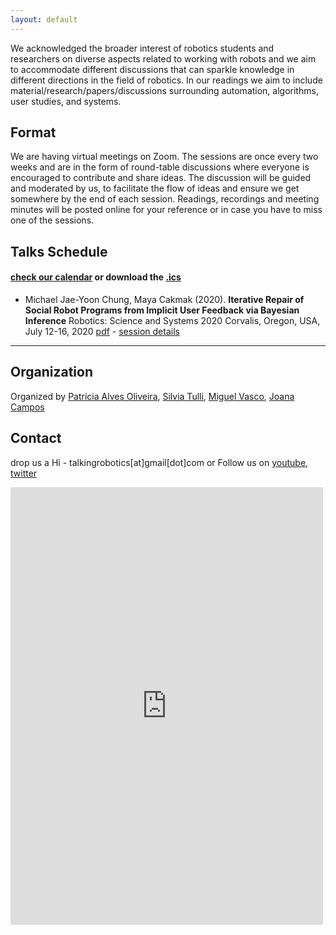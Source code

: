 ```yaml
---
layout: default
---
```


We acknowledged the broader interest of robotics students and researchers on diverse aspects related to working with robots and we aim to accommodate different discussions that can sparkle knowledge in different directions in the field of robotics. In our readings we aim to include material/research/papers/discussions surrounding automation, algorithms, user studies, and systems. 

## Format
We are having virtual meetings on Zoom. The sessions are once every two weeks and are in the form of round-table discussions where everyone is encouraged to contribute and share ideas. The discussion will be guided and moderated by us, to facilitate the flow of ideas and ensure we get somewhere by the end of each session. Readings, recordings and meeting minutes will be posted online for your reference or in case you have to miss one of the sessions.


## Talks Schedule
#### [check our calendar](https://calendar.google.com/calendar?cid=dGFsa2luZ3JvYm90aWNzQGdtYWlsLmNvbQ) or download the [.ics](assets/talkingrobotics@gmail.com.ics)


*   Michael Jae-Yoon Chung, Maya Cakmak (2020). **Iterative Repair of Social Robot Programs from Implicit User Feedback via Bayesian Inference** Robotics: Science and Systems 2020 Corvalis, Oregon, USA, July 12-16, 2020 [pdf](https://roboticsconference.org/program/papers/28/) - [session details](./another-page.html)



<!--<iframe width="560" height="315" src="https://www.youtube.com/embed/5qap5aO4i9A" frameborder="0" allow="accelerometer; autoplay; encrypted-media; gyroscope; picture-in-picture" allowfullscreen></iframe>-->
    
---

## Organization
Organized by [Patrícia Alves Oliveira](https://patricialvesoliveira.com/), [Silvia Tulli](https://silviatulli.com/), [Miguel Vasco](https://miguelsvasco.github.io/), [Joana Campos](http://www.joanacfcampos.com/)

## Contact
drop us a Hi - talkingrobotics[at]gmail[dot]com
or Follow us on [youtube](https://www.youtube.com/channel/UC-ildOqpbG04qaNXbhNYqMQ?view_as=subscriber), [twitter](https://twitter.com/group_robotics)
<iframe src="https://docs.google.com/forms/d/e/1FAIpQLScLvZgBNdJPySiHizLnQPhOtnB6ud8IL1FWHvrZgij6RQ19uA/viewform?embedded=true" width="500" height="700" frameborder="0" marginheight="0" marginwidth="0">Loading…</iframe>